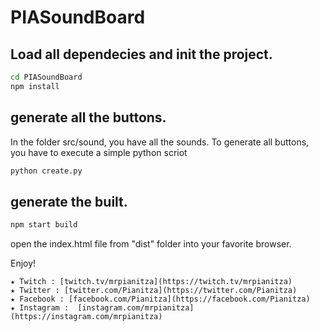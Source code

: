 # PIASoundBoard

## Load all dependecies and init the project.
````bash
cd PIASoundBoard
npm install
````

## generate all the buttons.
In the folder src/sound, you have all the sounds. To generate all buttons, you have to execute a simple python scriot
````bash
python create.py
````
## generate the built.
````bash
npm start build
````

open the index.html file  from "dist" folder into your favorite browser.

Enjoy!

~~~~
★ Twitch : [twitch.tv/mrpianitza](https://twitch.tv/mrpianitza) 
★ Twitter : [twitter.com/Pianitza](https://twitter.com/Pianitza)
★ Facebook : [facebook.com/Pianitza](https://facebook.com/Pianitza)
★ Instagram :  [instagram.com/mrpianitza](https://instagram.com/mrpianitza)
